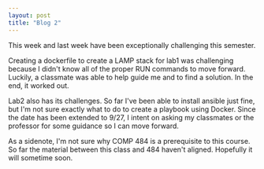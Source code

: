 ```yaml
---
layout: post
title: "Blog 2"
---
```


This week and last week have been exceptionally challenging this semester.

Creating a dockerfile to create a LAMP stack for lab1 was challenging because I didn't know all of the proper  RUN commands to move forward. Luckily, a classmate was able to help guide me and to find a solution. In the end, it worked out.

Lab2 also has its challenges. So far I've been able to install ansible just fine, but I'm not sure exactly what to do to create a playbook using Docker. Since the date has been extended to 9/27, I intent on asking my classmates or the professor for some guidance so I can move forward. 

As a sidenote, I'm not sure why COMP 484 is a prerequisite to this course. So far the material between this class and 484 haven't aligned. Hopefully it will sometime soon. 

